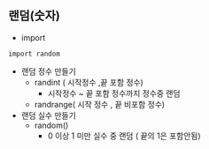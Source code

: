 ## 랜덤(숫자) 
* import
```
import random
```
* 랜덤 정수 만들기
	* randint ( 시작정수 ,끝 포함 정수) 
		* 시작정수 ~ 끝 포함 정수까지 정수중 랜덤
	* randrange( 시작 정수 , 끝 비포함 정수)
* 랜덤 실수 만들기
	* random()
		* 0 이상 1 미만 실수 중 랜덤 ( 끝의 1은 포함안됨)